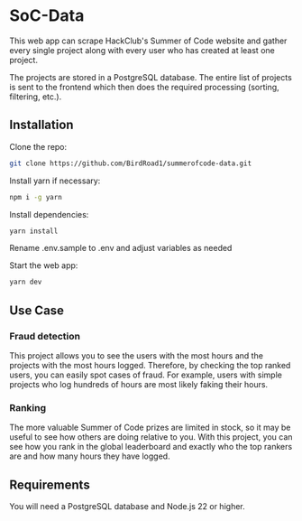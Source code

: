 # SoC-Data

This web app can scrape HackClub's Summer of Code website and gather every single project along with every user who has created at least one project.

The projects are stored in a PostgreSQL database. The entire list of projects is sent to the frontend which then does the required processing (sorting, filtering, etc.).

## Installation

Clone the repo:

```bash
git clone https://github.com/BirdRoad1/summerofcode-data.git
```

Install yarn if necessary:

```bash
npm i -g yarn
```

Install dependencies:

```bash
yarn install
```

Rename .env.sample to .env and adjust variables as needed

Start the web app:

```bash
yarn dev
```

## Use Case

### Fraud detection

This project allows you to see the users with the most hours and the projects with the most hours logged. Therefore, by checking the top ranked users, you can easily spot cases of fraud. For example, users with simple projects who log hundreds of hours are most likely faking their hours.

### Ranking

The more valuable Summer of Code prizes are limited in stock, so it may be useful to see how others are doing relative to you. With this project, you can see how you rank in the global leaderboard and exactly who the top rankers are and how many hours they have logged.

## Requirements

You will need a PostgreSQL database and Node.js 22 or higher.
